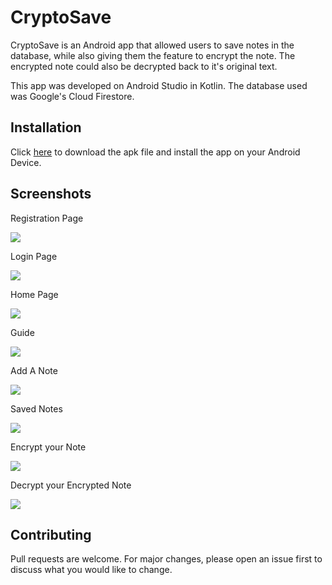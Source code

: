 # CryptoSave
CryptoSave is an Android app that allowed users to save notes in the database, while also giving them the feature to encrypt the note. The encrypted note could also be decrypted back to it's original text.

This app was developed on Android Studio in Kotlin. The database used was Google's Cloud Firestore.
## Installation
Click [here](https://github.com/aarondcosta99/CryptoSave/raw/master/app/build/outputs/apk/debug/CryptoSave_apk.apk) to download the apk file and install the app on your Android Device.
## Screenshots
Registration Page

![](https://github.com/aarondcosta99/CryptoSave/blob/master/ss/1.jpg?raw=true)

Login Page

![](https://github.com/aarondcosta99/CryptoSave/blob/master/ss/2.jpg?raw=true)

Home Page

![](https://github.com/aarondcosta99/CryptoSave/blob/master/ss/3.jpg?raw=true)

Guide

![](https://github.com/aarondcosta99/CryptoSave/blob/master/ss/4.jpg?raw=true)

Add A Note

![](https://github.com/aarondcosta99/CryptoSave/blob/master/ss/5.jpg?raw=true)

Saved Notes

![](https://github.com/aarondcosta99/CryptoSave/blob/master/ss/6.jpg?raw=true)

Encrypt your Note

![](https://github.com/aarondcosta99/CryptoSave/blob/master/ss/7.jpg?raw=true)

Decrypt your Encrypted Note

![](https://github.com/aarondcosta99/CryptoSave/blob/master/ss/8.jpg?raw=true)
## Contributing
Pull requests are welcome. For major changes, please open an issue first to discuss what you would like to change.
